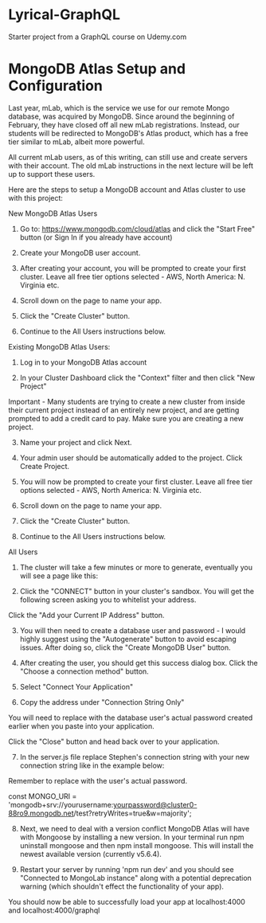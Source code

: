 # Lyrical-GraphQL
Starter project from a GraphQL course on Udemy.com


# MongoDB Atlas Setup and Configuration
Last year, mLab, which is the service we use for our remote Mongo database, was acquired by MongoDB. Since around the beginning of February, they have closed off all new mLab registrations. Instead, our students will be redirected to MongoDB's Atlas product, which has a free tier similar to mLab, albeit more powerful.

All current mLab users, as of this writing, can still use and create servers with their account. The old mLab instructions in the next lecture will be left up to support these users.

Here are the steps to setup a MongoDB account and Atlas cluster to use with this project:



New MongoDB Atlas Users
1.  Go to:  https://www.mongodb.com/cloud/atlas and click the "Start Free" button (or Sign In if you already have account)

2.  Create your MongoDB user account.

3.  After creating your account, you will be prompted to create your first cluster. Leave all free tier options selected - AWS, North America: N. Virginia etc.

4. Scroll down on the page to name your app.

5. Click the "Create Cluster" button.

6. Continue to the All Users instructions below.



Existing MongoDB Atlas Users:
1. Log in to your MongoDB Atlas account

2. In your Cluster Dashboard click the "Context" filter and then click "New Project"


Important - Many students are trying to create a new cluster from inside their current project instead of an entirely new project, and are getting prompted to add a credit card to pay. Make sure you are creating a new project.

3. Name your project and click Next.

4. Your admin user should be automatically added to the project. Click Create Project.

5.  You will now be prompted to create your first cluster. Leave all free tier options selected - AWS, North America: N. Virginia etc.

4. Scroll down on the page to name your app.

5. Click the "Create Cluster" button.

6. Continue to the All Users instructions below.



All Users
1.  The cluster will take a few minutes or more to generate, eventually you will see a page like this:




2. Click the "CONNECT" button in your cluster's sandbox.  You will get the following screen asking you to whitelist your address.

Click the "Add your Current IP Address" button.





3. You will then need to create a database user and password - I would highly suggest using the "Autogenerate" button to avoid escaping issues. After doing so, click the "Create MongoDB User" button.





4.  After creating the user, you should get this success dialog box. Click the "Choose a connection method" button.





5. Select "Connect Your Application"





6. Copy the address under "Connection String Only"

You will need to replace <PASSWORD> with the database user's actual password created earlier when you paste into your application.


Click the "Close" button and head back over to your application.



7. In the server.js file replace Stephen's connection string with your new connection string like in the example below:

Remember to replace <PASSWORD> with the user's actual password.

const MONGO_URI = 'mongodb+srv://yourusername:yourpassword@cluster0-88ro9.mongodb.net/test?retryWrites=true&w=majority';
 
 


8. Next, we need to deal with a version conflict MongoDB Atlas will have with Mongoose by installing a new version. In your terminal run npm uninstall mongoose and then npm install mongoose. This will install the newest available version (currently v5.6.4).

9. Restart your server by running 'npm run dev' and you should see "Connected to MongoLab instance" along with a potential deprecation warning (which shouldn't effect the functionality of your app).

You should now be able to successfully load your app at localhost:4000 and localhost:4000/graphql